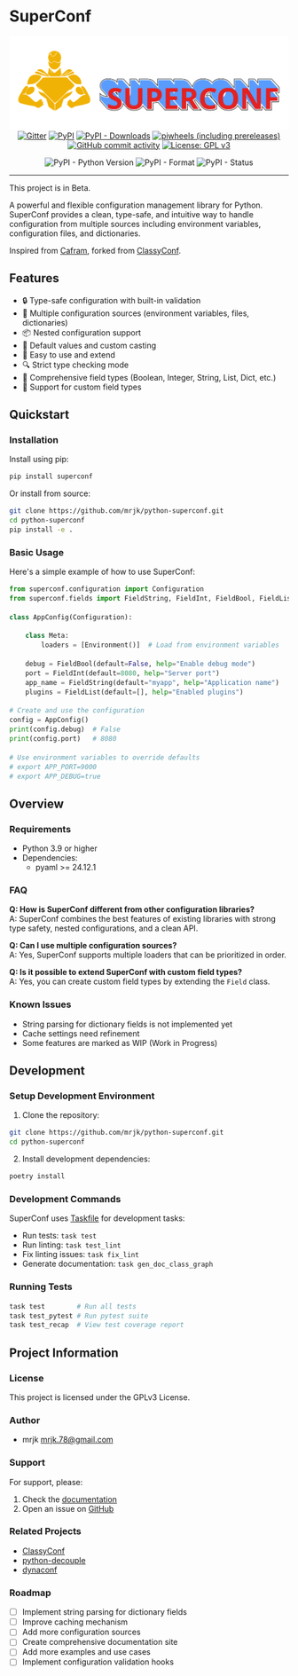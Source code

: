 # SuperConf


<p align='center'>
<a href="https://github.com/mrjk/python-superconf">
<img src="logo/banner.svg" alt="SuperConf Logo"></a>

<a href="https://gitter.im/mrjk/python-superconf">
<img src="https://img.shields.io/gitter/room/mrjk/python-superconf" alt="Gitter"></a>
<a href="https://pypi.org/project/superconf/">
<img src="https://img.shields.io/pypi/v/superconf" alt="PyPI"></a>
<a href="https://pypistats.org/packages/superconf">
<img src="https://img.shields.io/pypi/dm/superconf" alt="PyPI - Downloads"></a>
<a href="https://github.com/mrjk/python-superconf/releases">
<img src="https://img.shields.io/piwheels/v/superconf?include_prereleases" alt="piwheels (including prereleases)"></a>
<a href="https://github.com/mrjk/python-superconf/graphs/code-frequency">
<img src="https://img.shields.io/github/commit-activity/m/mrjk/python-superconf" alt="GitHub commit activity"></a>
<a href="https://www.gnu.org/licenses/gpl-3.0">
<img src="https://img.shields.io/badge/License-GPL%20v3-blue.svg" alt="License: GPL v3"></a>
</p>

<p align="center">
<img src="https://img.shields.io/pypi/pyversions/superconf" alt="PyPI - Python Version">
<img src="https://img.shields.io/pypi/format/superconf" alt="PyPI - Format">
<img src="https://img.shields.io/pypi/status/superconf" alt="PyPI - Status">
</p>

-------

This project is in Beta.

A powerful and flexible configuration management library for Python. SuperConf provides a clean, type-safe, and intuitive way to handle configuration from multiple sources including environment variables, configuration files, and dictionaries.

Inspired from [Cafram](https://github.com/barbu-it/cafram), forked from [ClassyConf](https://classyconf.readthedocs.io/en/latest/).

## Features

- 🔒 Type-safe configuration with built-in validation
- 🔄 Multiple configuration sources (environment variables, files, dictionaries)
- 📦 Nested configuration support
- 🎯 Default values and custom casting
- 🚀 Easy to use and extend
- 🔍 Strict type checking mode
- 📝 Comprehensive field types (Boolean, Integer, String, List, Dict, etc.)
- 🎨 Support for custom field types

## Quickstart

### Installation

Install using pip:

```bash
pip install superconf
```

Or install from source:

```bash
git clone https://github.com/mrjk/python-superconf.git
cd python-superconf
pip install -e .
```

### Basic Usage

Here's a simple example of how to use SuperConf:

```python
from superconf.configuration import Configuration
from superconf.fields import FieldString, FieldInt, FieldBool, FieldList

class AppConfig(Configuration):

    class Meta:
        loaders = [Environment()]  # Load from environment variables
    
    debug = FieldBool(default=False, help="Enable debug mode")
    port = FieldInt(default=8080, help="Server port")
    app_name = FieldString(default="myapp", help="Application name")
    plugins = FieldList(default=[], help="Enabled plugins")

# Create and use the configuration
config = AppConfig()
print(config.debug)  # False
print(config.port)   # 8080

# Use environment variables to override defaults
# export APP_PORT=9000
# export APP_DEBUG=true
```

## Overview

### Requirements

- Python 3.9 or higher
- Dependencies:
  - pyaml >= 24.12.1

### FAQ

**Q: How is SuperConf different from other configuration libraries?**  
A: SuperConf combines the best features of existing libraries with strong type safety, nested configurations, and a clean API.

**Q: Can I use multiple configuration sources?**  
A: Yes, SuperConf supports multiple loaders that can be prioritized in order.

**Q: Is it possible to extend SuperConf with custom field types?**  
A: Yes, you can create custom field types by extending the `Field` class.

### Known Issues

- String parsing for dictionary fields is not implemented yet
- Cache settings need refinement
- Some features are marked as WIP (Work in Progress)

## Development

### Setup Development Environment

1. Clone the repository:

```bash
git clone https://github.com/mrjk/python-superconf.git
cd python-superconf
```

2. Install development dependencies:

```bash
poetry install
```

### Development Commands

SuperConf uses [Taskfile](https://taskfile.dev) for development tasks:

- Run tests: `task test`
- Run linting: `task test_lint`
- Fix linting issues: `task fix_lint`
- Generate documentation: `task gen_doc_class_graph`

### Running Tests

```bash
task test        # Run all tests
task test_pytest # Run pytest suite
task test_recap  # View test coverage report
```

## Project Information

### License

This project is licensed under the GPLv3 License.

### Author

- mrjk <mrjk.78@gmail.com>

### Support

For support, please:
1. Check the [documentation](https://github.com/mrjk/python-superconf/docs)
2. Open an issue on [GitHub](https://github.com/mrjk/python-superconf/issues)

### Related Projects

- [ClassyConf](https://classyconf.readthedocs.io/en/latest/)
- [python-decouple](https://github.com/henriquebastos/python-decouple)
- [dynaconf](https://www.dynaconf.com/)

### Roadmap

- [ ] Implement string parsing for dictionary fields
- [ ] Improve caching mechanism
- [ ] Add more configuration sources
- [ ] Create comprehensive documentation site
- [ ] Add more examples and use cases
- [ ] Implement configuration validation hooks
